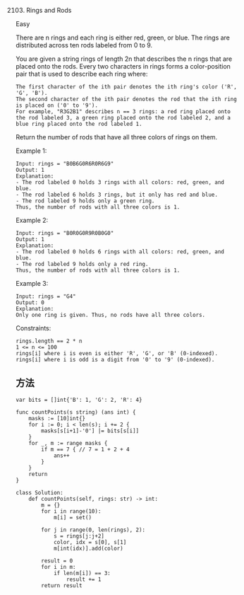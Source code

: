 2103. Rings and Rods


Easy


There are n rings and each ring is either red, green, or blue. The rings are distributed across ten rods labeled from 0 to 9.

You are given a string rings of length 2n that describes the n rings that are placed onto the rods. Every two characters in rings forms a color-position pair that is used to describe each ring where:

```
The first character of the ith pair denotes the ith ring's color ('R', 'G', 'B').
The second character of the ith pair denotes the rod that the ith ring is placed on ('0' to '9').
For example, "R3G2B1" describes n == 3 rings: a red ring placed onto the rod labeled 3, a green ring placed onto the rod labeled 2, and a blue ring placed onto the rod labeled 1.
```

Return the number of rods that have all three colors of rings on them.

 

Example 1:


```
Input: rings = "B0B6G0R6R0R6G9"
Output: 1
Explanation: 
- The rod labeled 0 holds 3 rings with all colors: red, green, and blue.
- The rod labeled 6 holds 3 rings, but it only has red and blue.
- The rod labeled 9 holds only a green ring.
Thus, the number of rods with all three colors is 1.
```

Example 2:

```
Input: rings = "B0R0G0R9R0B0G0"
Output: 1
Explanation: 
- The rod labeled 0 holds 6 rings with all colors: red, green, and blue.
- The rod labeled 9 holds only a red ring.
Thus, the number of rods with all three colors is 1.
```

Example 3:

```
Input: rings = "G4"
Output: 0
Explanation: 
Only one ring is given. Thus, no rods have all three colors.
```

Constraints:

```
rings.length == 2 * n
1 <= n <= 100
rings[i] where i is even is either 'R', 'G', or 'B' (0-indexed).
rings[i] where i is odd is a digit from '0' to '9' (0-indexed).
```


## 方法



```
var bits = []int{'B': 1, 'G': 2, 'R': 4}

func countPoints(s string) (ans int) {
	masks := [10]int{}
	for i := 0; i < len(s); i += 2 {
		masks[s[i+1]-'0'] |= bits[s[i]]
	}
	for _, m := range masks {
		if m == 7 { // 7 = 1 + 2 + 4
			ans++
		}
	}
	return
}

```



```
class Solution:
    def countPoints(self, rings: str) -> int:
        m = {}
        for i in range(10):
            m[i] = set()

        for j in range(0, len(rings), 2):
            s = rings[j:j+2]
            color, idx = s[0], s[1]
            m[int(idx)].add(color)

        result = 0
        for i in m:
            if len(m[i]) == 3:
                result += 1
        return result
```